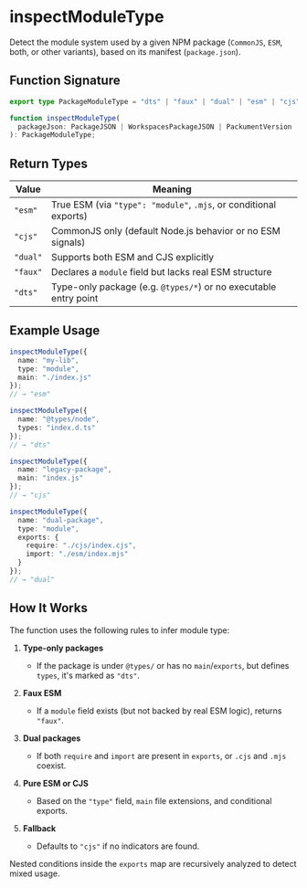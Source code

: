 # inspectModuleType

Detect the module system used by a given NPM package (`CommonJS`, `ESM`, both, or other variants), based on its manifest (`package.json`).

## Function Signature

```ts
export type PackageModuleType = "dts" | "faux" | "dual" | "esm" | "cjs";

function inspectModuleType(
  packageJson: PackageJSON | WorkspacesPackageJSON | PackumentVersion
): PackageModuleType;
```

## Return Types

| Value    | Meaning                                                           |
| -------- | ----------------------------------------------------------------- |
| `"esm"`  | True ESM (via `"type": "module"`, `.mjs`, or conditional exports) |
| `"cjs"`  | CommonJS only (default Node.js behavior or no ESM signals)        |
| `"dual"` | Supports both ESM and CJS explicitly                              |
| `"faux"` | Declares a `module` field but lacks real ESM structure            |
| `"dts"`  | Type-only package (e.g. `@types/*`) or no executable entry point  |

## Example Usage

```ts
inspectModuleType({
  name: "my-lib",
  type: "module",
  main: "./index.js"
});
// → "esm"

inspectModuleType({
  name: "@types/node",
  types: "index.d.ts"
});
// → "dts"

inspectModuleType({
  name: "legacy-package",
  main: "index.js"
});
// → "cjs"

inspectModuleType({
  name: "dual-package",
  type: "module",
  exports: {
    require: "./cjs/index.cjs",
    import: "./esm/index.mjs"
  }
});
// → "dual"
```

## How It Works

The function uses the following rules to infer module type:

1. **Type-only packages**

   * If the package is under `@types/` or has no `main`/`exports`, but defines `types`, it's marked as `"dts"`.

2. **Faux ESM**

   * If a `module` field exists (but not backed by real ESM logic), returns `"faux"`.

3. **Dual packages**

   * If both `require` and `import` are present in `exports`, or `.cjs` and `.mjs` coexist.

4. **Pure ESM or CJS**

   * Based on the `"type"` field, `main` file extensions, and conditional exports.

5. **Fallback**

   * Defaults to `"cjs"` if no indicators are found.

Nested conditions inside the `exports` map are recursively analyzed to detect mixed usage.

